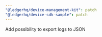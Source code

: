 ```yaml
---
"@ledgerhq/device-management-kit": patch
"@ledgerhq/device-sdk-sample": patch
---
```


Add possibility to export logs to JSON
